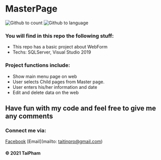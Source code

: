 # MasterPage

![Github to count](https://img.shields.io/github/languages/count/taipham2000/MasterPage)
![Github to language](https://img.shields.io/github/languages/top/taipham2000/MasterPage?logo=github)

### You will find in this repo the following stuff: 
* This repo has a basic project about WebForm
* Techs: SQLServer, Visual Studio 2019


### Project functions include:
* Show main menu page on web
* User selects Child pages from Master page.
* User enters his/her information and date
* Edit and delete data on the web


## Have fun with my code and feel free to give me any comments

### Connect me via:
[Facebook](http://facebook.com/79TaiPham79)
[Email](mailto: taitinpro@gmail.com)

#### © 2021 TaiPham

